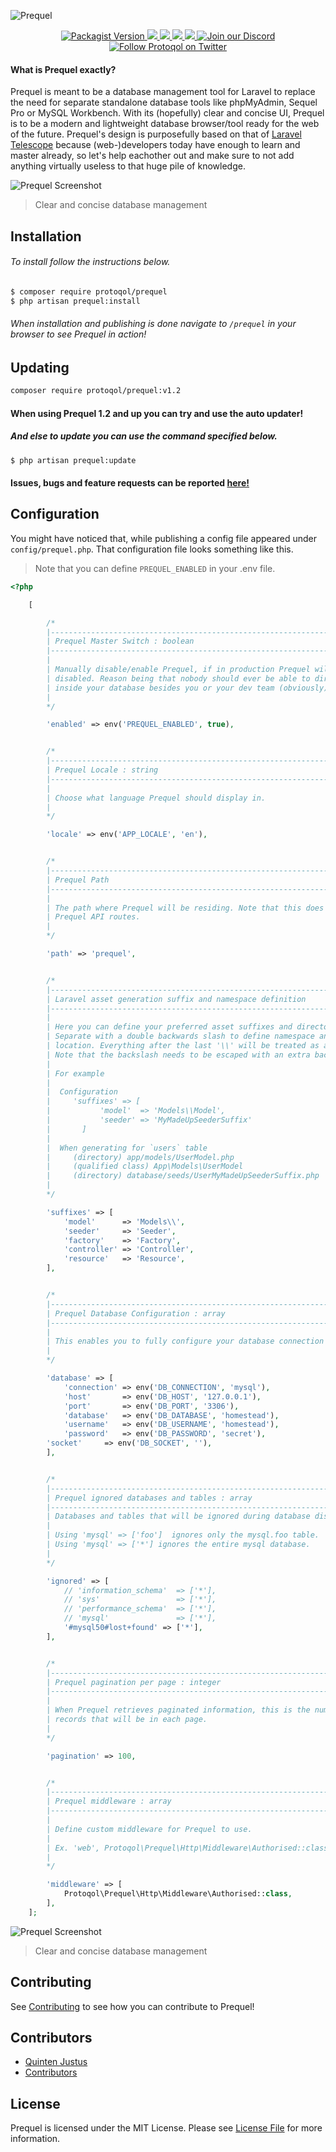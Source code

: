 ![Prequel](assets/prequel_v1.png)

<p align="center">
    <a href="https://packagist.org/packages/protoqol/prequel">	
       <img alt="Packagist Version" src="https://img.shields.io/packagist/v/protoqol/prequel.svg">
    </a>
    <a href="https://travis-ci.org/Protoqol/Prequel.svg?branch=Dev">
	    <img src="https://travis-ci.org/Protoqol/Prequel.svg?branch=master"/>	
    </a>
    <a href="https://packagist.org/packages/protoqol/prequel">
	    <img src="https://img.shields.io/badge/php-%5E7.1-lightblue.svg"/>	
    </a>
    <a href="https://laravel.com/">
	    <img src="https://img.shields.io/badge/laravel->=5.6-lightblue.svg"/>	
    </a>
    <a href="https://github.com/badges/shields/pulse" alt="Activity">
        <img src="https://img.shields.io/github/commit-activity/m/badges/shields.svg" />
    </a>
    <a href="https://discord.gg/kxkUYqX">
        <img src="https://img.shields.io/discord/602520001123188757?logo=discord"
            alt="Join our Discord">
    </a>
    <a href="https://twitter.com/intent/follow?screen_name=Protoqol_XYZ">
        <img src="https://img.shields.io/twitter/follow/Protoqol_XYZ.svg?label=%40Protoqol_XYZ&style=social"
            alt="Follow Protoqol on Twitter">
    </a>
</p>

#### What is Prequel exactly?

Prequel is meant to be a database management tool for Laravel to replace the need for separate standalone database tools like phpMyAdmin, Sequel Pro or MySQL Workbench. With its (hopefully) clear and concise UI, Prequel is to be a modern and lightweight database browser/tool ready for the web of the future. Prequel's design is purposefully based on that of [Laravel Telescope](https://github.com/laravel/telescope) because (web-)developers today have enough to learn and master already, so let's help eachother out and make sure to not add anything virtually useless to that huge pile of knowledge.

![Prequel Screenshot](./assets/prequel_screenshot_table.png)

> Clear and concise database management

## Installation

###### To install follow the instructions below.

```bash
$ composer require protoqol/prequel
$ php artisan prequel:install
```

###### When installation and publishing is done navigate to `/prequel` in your browser to see Prequel in action!

## Updating

```bash
composer require protoqol/prequel:v1.2
```

#### When using Prequel 1.2 and up you can try and use the auto updater!

##### And else to update you can use the command specified below.

```bash
$ php artisan prequel:update
```

#### Issues, bugs and feature requests can be reported [here!](https://github.com/Protoqol/Prequel/issues/new/choose)

## Configuration

You might have noticed that, while publishing a config file appeared under `config/prequel.php`.
That configuration file looks something like this.

> Note that you can define `PREQUEL_ENABLED` in your .env file.

```php
<?php

    [

        /*
        |--------------------------------------------------------------------------
        | Prequel Master Switch : boolean
        |--------------------------------------------------------------------------
        |
        | Manually disable/enable Prequel, if in production Prequel will always be
        | disabled. Reason being that nobody should ever be able to directly look
        | inside your database besides you or your dev team (obviously).
        |
        */

        'enabled' => env('PREQUEL_ENABLED', true),


        /*
        |--------------------------------------------------------------------------
        | Prequel Locale : string
        |--------------------------------------------------------------------------
        |
        | Choose what language Prequel should display in.
        |
        */

        'locale' => env('APP_LOCALE', 'en'),


        /*
        |--------------------------------------------------------------------------
        | Prequel Path
        |--------------------------------------------------------------------------
        |
        | The path where Prequel will be residing. Note that this does not affect
        | Prequel API routes.
        |
        */

        'path' => 'prequel',


        /*
        |--------------------------------------------------------------------------
        | Laravel asset generation suffix and namespace definition
        |--------------------------------------------------------------------------
        |
        | Here you can define your preferred asset suffixes and directory/namespaces.
        | Separate with a double backwards slash to define namespace and directory
        | location. Everything after the last '\\' will be treated as a suffix.
        | Note that the backslash needs to be escaped with an extra backslash
        |
        | For example
        |
        |  Configuration
        |     'suffixes' => [
        |           'model'  => 'Models\\Model',
        |           'seeder' => 'MyMadeUpSeederSuffix'
        |       ]
        |
        |  When generating for `users` table
        |     (directory) app/models/UserModel.php
        |     (qualified class) App\Models\UserModel
        |     (directory) database/seeds/UserMyMadeUpSeederSuffix.php
        |
        */

        'suffixes' => [
            'model'      => 'Models\\',
            'seeder'     => 'Seeder',
            'factory'    => 'Factory',
            'controller' => 'Controller',
            'resource'   => 'Resource',
        ],


        /*
        |--------------------------------------------------------------------------
        | Prequel Database Configuration : array
        |--------------------------------------------------------------------------
        |
        | This enables you to fully configure your database connection for Prequel.
        |
        */

        'database' => [
            'connection' => env('DB_CONNECTION', 'mysql'),
            'host'       => env('DB_HOST', '127.0.0.1'),
            'port'       => env('DB_PORT', '3306'),
            'database'   => env('DB_DATABASE', 'homestead'),
            'username'   => env('DB_USERNAME', 'homestead'),
            'password'   => env('DB_PASSWORD', 'secret'),
	    'socket' 	 => env('DB_SOCKET', ''),
        ],


        /*
        |--------------------------------------------------------------------------
        | Prequel ignored databases and tables : array
        |--------------------------------------------------------------------------
        | Databases and tables that will be ignored during database discovery.
        |
        | Using 'mysql' => ['foo']  ignores only the mysql.foo table.
        | Using 'mysql' => ['*'] ignores the entire mysql database.
        |
        */

        'ignored' => [
            // 'information_schema'  => ['*'],
            // 'sys'                 => ['*'],
            // 'performance_schema'  => ['*'],
            // 'mysql'               => ['*'],
            '#mysql50#lost+found' => ['*'],
        ],


        /*
        |--------------------------------------------------------------------------
        | Prequel pagination per page : integer
        |--------------------------------------------------------------------------
        |
        | When Prequel retrieves paginated information, this is the number of
        | records that will be in each page.
        |
        */

        'pagination' => 100,


        /*
        |--------------------------------------------------------------------------
        | Prequel middleware : array
        |--------------------------------------------------------------------------
        |
        | Define custom middleware for Prequel to use.
        |
        | Ex. 'web', Protoqol\Prequel\Http\Middleware\Authorised::class
        |
        */

        'middleware' => [
            Protoqol\Prequel\Http\Middleware\Authorised::class,
        ],
    ];

```

![Prequel Screenshot](./assets/prequel_screenshot.png)

> Clear and concise database management

## Contributing

See [Contributing](CONTRIBUTING.md) to see how you can contribute to Prequel!

## Contributors

- [Quinten Justus](https://github.com/QuintenJustus)
- [Contributors](https://github.com/Protoqol/Prequel/graphs/contributors)

## License

Prequel is licensed under the MIT License. Please see [License File](LICENSE) for more information.
